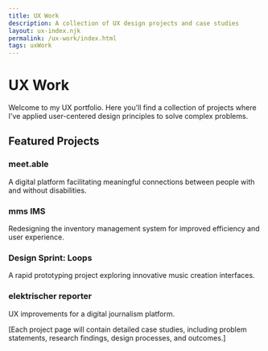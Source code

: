 ```yaml
---
title: UX Work
description: A collection of UX design projects and case studies
layout: ux-index.njk
permalink: /ux-work/index.html
tags: uxWork
---
```


# UX Work

Welcome to my UX portfolio. Here you'll find a collection of projects where I've applied user-centered design principles to solve complex problems.

## Featured Projects

### meet.able
A digital platform facilitating meaningful connections between people with and without disabilities.

### mms IMS
Redesigning the inventory management system for improved efficiency and user experience.

### Design Sprint: Loops
A rapid prototyping project exploring innovative music creation interfaces.

### elektrischer reporter
UX improvements for a digital journalism platform.

[Each project page will contain detailed case studies, including problem statements, research findings, design processes, and outcomes.] 